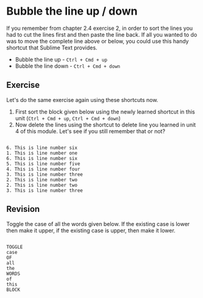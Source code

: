 Bubble the line up / down
==========================

If you remember from chapter 2.4 exercise 2, in order to sort the lines you
had to cut the lines first and then paste the line back. If all you wanted 
to do was to move the complete line above or below, you could use this 
handy shortcut that Sublime Text provides.

* Bubble the line up - `Ctrl + Cmd + up`
* Bubble the line down - `Ctrl + Cmd + down`


Exercise
---------

Let's do the same exercise again using these shortcuts now.

1. First sort the block given below using the newly learned shortcut
   in this unit (`Ctrl + Cmd + up`, `Ctrl + Cmd + down`)
2. Now delete the lines using the shortcut to delete line you learned in unit 4
   of this module. Let's see if you still remember that or not?

```

6. This is line number six
1. This is line number one
6. This is line number six
5. This is line number five
4. This is line number four
3. This is line number three
2. This is line number two
2. This is line number two
3. This is line number three

```


Revision
---------

Toggle the case of all the words given below. If the existing case is lower
then make it upper, if the existing case is upper, then make it lower.

```

TOGGLE
case
OF
all
the
WORDS
of
this
BLOCK

```
